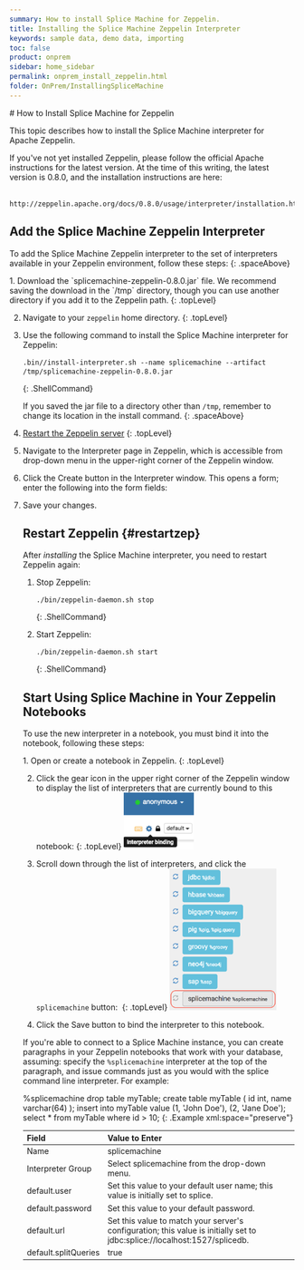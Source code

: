 ```yaml
---
summary: How to install Splice Machine for Zeppelin.
title: Installing the Splice Machine Zeppelin Interpreter
keywords: sample data, demo data, importing
toc: false
product: onprem
sidebar: home_sidebar
permalink: onprem_install_zeppelin.html
folder: OnPrem/InstallingSpliceMachine
---
```

<section>
<div class="TopicContent" data-swiftype-index="true" markdown="1">
# How to Install Splice Machine for Zeppelin

This topic describes how to install the Splice Machine interpreter for Apache Zeppelin.

If you've not yet installed Zeppelin, please follow the official Apache instructions for the latest version. At the time of this writing, the latest version is 0.8.0, and the installation instructions are here:
```
    http://zeppelin.apache.org/docs/0.8.0/usage/interpreter/installation.html
```

## Add the Splice Machine Zeppelin Interpreter
To add the Splice Machine Zeppelin interpreter to the set of interpreters available in your Zeppelin environment, follow these steps:
{: .spaceAbove}

<div class="opsStepsList" markdown="1">
1.  Download the `splicemachine-zeppelin-0.8.0.jar` file. We recommend saving the download in the `/tmp` directory, though you can use another directory if you add it to the Zeppelin path.
    {: .topLevel}

2.  Navigate to your `zeppelin` home directory.
    {: .topLevel}

3.  Use the following command to install the Splice Machine interpreter for Zeppelin:
    ```
    .bin//install-interpreter.sh --name splicemachine --artifact /tmp/splicemachine-zeppelin-0.8.0.jar
    ```
    {: .ShellCommand}

    If you saved the jar file to a directory other than `/tmp`, remember to change its location in the install command.
    {: .spaceAbove}

4.  [Restart the Zeppelin server](#restartzep)
    {: .topLevel}

5.  Navigate to the <span class="ConsoleLink">Interpreter</span> page in Zeppelin, which is accessible from drop-down menu in the upper-right corner of the Zeppelin window.

6.  Click the <span class="ConsoleLink">Create</span> button in the Interpreter window. This opens a form; enter the following into the form fields:

    <table>
        <col />
        <col />
        <thead>
            <tr>
                <th>Field</th>
                <th>Value to Enter</th>
            </tr>
        </thead>
        <tbody>
            <tr>
                <td class="CodeFont">Name</td>
                <td class="Example">splicemachine</td>
            </tr>
            <tr>
                <td class="CodeFont">Interpreter Group</td>
                <td>Select <span class="Example">splicemachine</span> from the drop-down menu.</td>
            </tr>
            <tr>
                <td class="CodeFont">default.user</td>
                <td>Set this value to your default user name; this value is initially set to <span class="Example">splice</span>.</td>
            </tr>
            <tr>
                <td class="CodeFont">default.password</td>
                <td>Set this value to your default password.</td>
            </tr>
            <tr>
                <td class="CodeFont">default.url</td>
                <td>Set this value to match your server's configuration; this value is initially set to <span class="Example">jdbc:splice://localhost:1527/splicedb</span>.</td>
            </tr>
            <tr>
                <td class="CodeFont">default.splitQueries</td>
                <td class="Example">true</td>
            </tr>
        </tbody>

7.  Save your changes.
</div>

## Restart Zeppelin {#restartzep}
After *installing* the Splice Machine interpreter, you need to restart Zeppelin again:

1. Stop Zeppelin:
   ```
   ./bin/zeppelin-daemon.sh stop
   ```
   {: .ShellCommand}

2. Start Zeppelin:
   ```
   ./bin/zeppelin-daemon.sh start
   ```
   {: .ShellCommand}


## Start Using Splice Machine in Your Zeppelin Notebooks

To use the new interpreter in a notebook, you must bind it into the notebook, following these steps:

<div class="opsStepsList" markdown="1">
1. Open or create a notebook in Zeppelin.
   {: .topLevel}

2. Click the gear icon in the upper right corner of the Zeppelin window to display the list of interpreters that are currently bound to this notebook:
   {: .topLevel}
   <img src="images/zepBindInterpreters.png" class="indentedTightSpacing" style="max-height:100px;" />

3. Scroll down through the list of interpreters, and click the `splicemachine` button: 
   {: .topLevel}
   <img src="images/zepBindSpliceInterpreter.png"  class="indentedTightSpacing" style="max-height:250px;" />

4. Click the <span class="ConsoleLink">Save</span> button to bind the interpreter to this notebook.
</div>

If you're able to connect to a Splice Machine instance, you can create paragraphs in your Zeppelin notebooks that work with your database, assuming: specify the `%splicemachine` interpreter at the top of the paragraph, and issue commands just as you would with the <span class="Example">splice</span> command line interpreter. For example:

<div class="preWrapperWide" markdown="1">
    %splicemachine
    drop table myTable;
    create table myTable ( id int, name varchar(64) );
    insert into myTable value (1, 'John Doe'), (2, 'Jane Doe');
    select * from myTable where id > 10;
{: .Example xml:space="preserve"}
</div>


</div>
</section>
